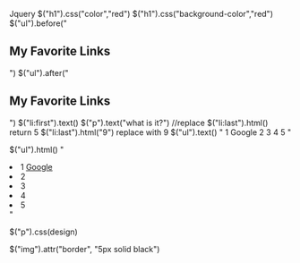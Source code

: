 
Jquery
$("h1").css("color","red")
$("h1").css("background-color","red")
$("ul").before("<h2>My Favorite Links</h2>")
$("ul").after("<h2>My Favorite Links</h2>")
$("li:first").text()
$("p").text("what is it?")  //replace
$("li:last").html()
return 5
$("li:last").html("9")
replace with 9
$("ul").text()
"
            1 Google
            2
            3
            4
            5
        "

$("ul").html()
"
         <li>1 <a href="google.com">Google</a></li>
         <li>2</li>
         <li>3</li>
         <li>4</li>
         <li>5</li>
        "

$("p").css(design)

$("img").attr("border", "5px solid black")



